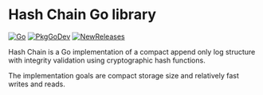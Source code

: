 # Hash Chain Go library

[![Go](https://github.com/janos/hashchain/workflows/Go/badge.svg)](https://github.com/janos/hashchain/actions)
[![PkgGoDev](https://pkg.go.dev/badge/resenje.org/hashchain)](https://pkg.go.dev/resenje.org/hashchain)
[![NewReleases](https://newreleases.io/badge.svg)](https://newreleases.io/github/janos/hashchain)

Hash Chain is a Go implementation of a compact append only log structure with integrity validation using cryptographic hash functions.

The implementation goals are compact storage size and relatively fast writes and reads.
